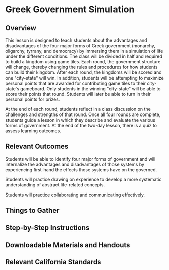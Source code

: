 # Greek Government Simulation

## Overview

This lesson is designed to teach students about the advantages and disadvantages of the four major forms of Greek government (monarchy, oligarchy, tyrrany, and democracy) by immersing them in a simulation of life under the different conditions. The class will be divided in half and required to build a kingdom using game tiles. Each round, the government structure will change, thereby changing the rules and procedures for how students can build their kingdom. After each round, the kingdoms will be scored and one "city-state" will win. In addition, students will be attempting to maximize personal points that are awarded for contributing game tiles to their city-state's gameboard. Only students in the winning "city-state" will be able to score their points that round. Students will later be able to turn in their personal points for prizes. 

At the end of each round, students reflect in a class discussion on the challenges and strengths of that round. Once all four rounds are complete, students guide a lesson in which they describe and evaluate the various forms of government. At the end of the two-day lesson, there is a quiz to assess learning outcomes. 

## Relevant Outcomes

Students will be able to identify four major forms of government and will internalize the advantages and disadvantages of those systems by experiencing first-hand the effects those systems have on the governed. 

Students will practice drawing on experience to develop a more systematic understanding of abstract life-related concepts.

Students will practice collaborating and communicating effectively. 

## Things to Gather

## Step-by-Step Instructions

## Downloadable Materials and Handouts

## Relevant California Standards

